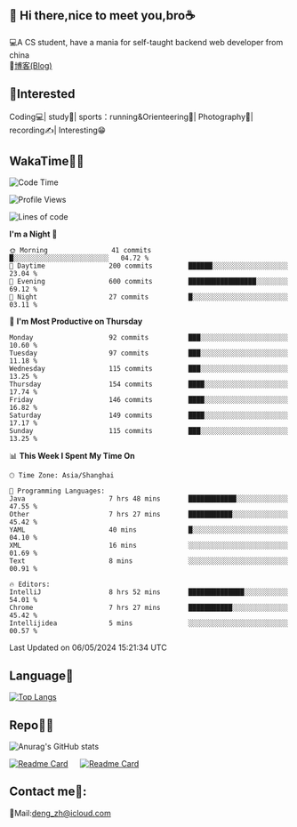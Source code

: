 👋 Hi there,nice to meet you,bro☕
---
💻A CS student, have a mania for self-taught backend web developer from china   
📌[博客(Blog)](https://github.com/HealUP/MyBlog)

 <!-- waka-box start -->
 <!-- waka-box end -->
 
🧲**Interested**
--
Coding💻| study📖| sports：running&Orienteering🏃‍| Photography📸| recording✍️| Interesting😁

WakaTime👨‍💻
---
<!--START_SECTION:waka-->
![Code Time](http://img.shields.io/badge/Code%20Time-1%2C093%20hrs%2046%20mins-blue)

![Profile Views](http://img.shields.io/badge/Profile%20Views-0-blue)

![Lines of code](https://img.shields.io/badge/From%20Hello%20World%20I%27ve%20Written-205.0%20thousand%20lines%20of%20code-blue)

**I'm a Night 🦉** 

```text
🌞 Morning                41 commits          █░░░░░░░░░░░░░░░░░░░░░░░░   04.72 % 
🌆 Daytime                200 commits         ██████░░░░░░░░░░░░░░░░░░░   23.04 % 
🌃 Evening                600 commits         █████████████████░░░░░░░░   69.12 % 
🌙 Night                  27 commits          █░░░░░░░░░░░░░░░░░░░░░░░░   03.11 % 
```
📅 **I'm Most Productive on Thursday** 

```text
Monday                   92 commits          ███░░░░░░░░░░░░░░░░░░░░░░   10.60 % 
Tuesday                  97 commits          ███░░░░░░░░░░░░░░░░░░░░░░   11.18 % 
Wednesday                115 commits         ███░░░░░░░░░░░░░░░░░░░░░░   13.25 % 
Thursday                 154 commits         ████░░░░░░░░░░░░░░░░░░░░░   17.74 % 
Friday                   146 commits         ████░░░░░░░░░░░░░░░░░░░░░   16.82 % 
Saturday                 149 commits         ████░░░░░░░░░░░░░░░░░░░░░   17.17 % 
Sunday                   115 commits         ███░░░░░░░░░░░░░░░░░░░░░░   13.25 % 
```


📊 **This Week I Spent My Time On** 

```text
🕑︎ Time Zone: Asia/Shanghai

💬 Programming Languages: 
Java                     7 hrs 48 mins       ████████████░░░░░░░░░░░░░   47.55 % 
Other                    7 hrs 27 mins       ███████████░░░░░░░░░░░░░░   45.42 % 
YAML                     40 mins             █░░░░░░░░░░░░░░░░░░░░░░░░   04.10 % 
XML                      16 mins             ░░░░░░░░░░░░░░░░░░░░░░░░░   01.69 % 
Text                     8 mins              ░░░░░░░░░░░░░░░░░░░░░░░░░   00.91 % 

🔥 Editors: 
IntelliJ                 8 hrs 52 mins       ██████████████░░░░░░░░░░░   54.01 % 
Chrome                   7 hrs 27 mins       ███████████░░░░░░░░░░░░░░   45.42 % 
Intellijidea             5 mins              ░░░░░░░░░░░░░░░░░░░░░░░░░   00.57 % 
```


 Last Updated on 06/05/2024 15:21:34 UTC
<!--END_SECTION:waka-->

Language🚀
---
[![Top Langs](https://github-readme-stats.vercel.app/api/top-langs/?username=HealUP&layout=compact&hide_border=true)](https://github.com/HealUP)

Repo🧑‍💻
---
![Anurag's GitHub stats](https://github-readme-stats.vercel.app/api?username=HealUP&count_private=true&show_icons=true&theme=gruvbox&hide_border=true) 

[![Readme Card](https://github-readme-stats.vercel.app/api/pin/?username=HealUP&repo=InternetEy&theme=transparent)](https://github.com/HealUP/InternetEy) &emsp;
[![Readme Card](https://github-readme-stats.vercel.app/api/pin/?username=HealUP&repo=CampusExperience&theme=transparent)](https://github.com/HealUP/CampusExperience)


Contact me📱:
---
📮Mail:deng_zh@icloud.com  
